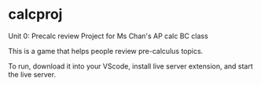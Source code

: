 # calcproj


Unit 0: Precalc review Project for Ms Chan's AP calc BC class

This is a game that helps people review pre-calculus topics.

To run, download it into your VScode, install live server extension, and start the live server.

